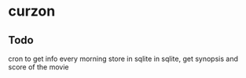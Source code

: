 # curzon

## Todo

cron to get info every morning
store in sqlite
in sqlite, get synopsis and score of the movie
